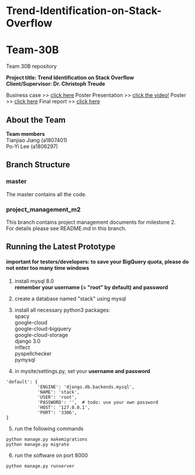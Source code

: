 # Trend-Identification-on-Stack-Overflow

# Team-30B
Team 30B repository  


**Project title: Trend Identification on Stack Overflow  
Client/Supervisor: Dr. Christoph Treude**

Business case >> [click here](https://github.com/boyleerock/Trend-Identification-on-Stack-Overflow/blob/main/Business%20Case%20and%20Draft%20Plan%20-%20Trend%20Identification%20on%20Stack%20Overflow%20-%20Team%2030-3-1.pdf)
Poster Presentation >> [click the video!](https://www.youtube.com/watch?v=xgLYr9b-5k8)
Poster >> [click here](https://github.com/boyleerock/Trend-Identification-on-Stack-Overflow/blob/main/MCI%20Poster%2030B%200406%20.pdf)
Final report >> [click here](https://github.com/boyleerock/Trend-Identification-on-Stack-Overflow/blob/main/MCIP_Final_report_Team30B_Po-Yi%20Lee.pdf)

## About the Team

**Team members**  
Tianjiao Jiang (a1807401)   
Po-Yi Lee (a1806297)   


## Branch Structure 

### master

The master contains all the code.   
 

### project_management_m2 

This branch contains project management documents for milestone 2.  
For details please see README.md in this branch.  


## Running the Latest Prototype
#### important for testers/developers: to save your BigQuery quota, please do not enter too many time windows  

1. install mysql 8.0  
**remember your username (= "root" by default) and password**  

2. create a database named "stack" using mysql  

3. install all necessary python3 packages:  
   spacy  
   google-cloud  
   google-cloud-bigquery  
   google-cloud-storage  
   django 3.0  
   inflect  
   pyspellchecker  
   pymysql   

4. in mysite/settings.py, set your **username and password**  
```
'default': {
            'ENGINE': 'django.db.backends.mysql',
            'NAME': 'stack',
            'USER': 'root',
            'PASSWORD': '',  # todo: use your own password
            'HOST': '127.0.0.1',
            'PORT': '3306',
}
```  

5. run the following commands
```
python manage.py makemigrations
python manage.py migrate
```
  
6. run the software on port 8000  
```
python manage.py runserver
```
